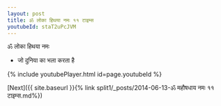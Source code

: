 ```yaml
---
layout: post
title: ॐ लोका हिथया नमः ११ टाइम्स
youtubeId: staT2uPcJVM
---
```

 
 
 ॐ लोका हिथया नमः  
 
 -  जो दुनिया का भला करता है 
 
  
 
  
 
 
 
 
 
 


{% include youtubePlayer.html id=page.youtubeId %}
 
[Next]({{ site.baseurl }}{% link  split1/_posts/2014-06-13-ॐ महौषधाय नमः ११ टाइम्स.md%})
 
